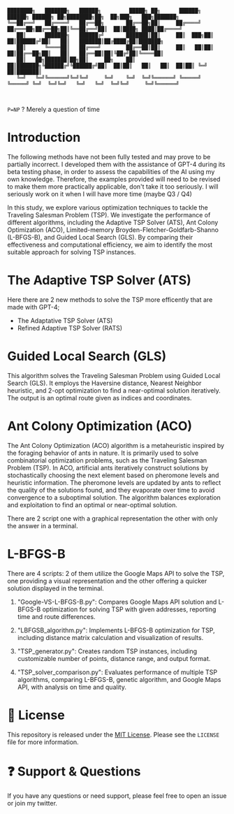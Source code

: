 ```
████████╗   ███████╗   ██████╗         █████╗ ██╗      ██████╗  ██████╗ ██████╗ ██╗████████╗██╗  ██╗███╗   ███╗███████╗
╚══██╔══╝   ██╔════╝   ██╔══██╗       ██╔══██╗██║     ██╔════╝ ██╔═══██╗██╔══██╗██║╚══██╔══╝██║  ██║████╗ ████║██╔════╝
   ██║      ███████╗   ██████╔╝       ███████║██║     ██║  ███╗██║   ██║██████╔╝██║   ██║   ███████║██╔████╔██║███████╗
   ██║      ╚════██║   ██╔═══╝        ██╔══██║██║     ██║   ██║██║   ██║██╔══██╗██║   ██║   ██╔══██║██║╚██╔╝██║╚════██║
   ██║   ██╗███████║██╗██║     ██╗    ██║  ██║███████╗╚██████╔╝╚██████╔╝██║  ██║██║   ██║   ██║  ██║██║ ╚═╝ ██║███████║
   ╚═╝   ╚═╝╚══════╝╚═╝╚═╝     ╚═╝    ╚═╝  ╚═╝╚══════╝ ╚═════╝  ╚═════╝ ╚═╝  ╚═╝╚═╝   ╚═╝   ╚═╝  ╚═╝╚═╝     ╚═╝╚══════╝
                                                                                                                       
                                                          
```                            

`P=NP` ? Merely a question of time

# Introduction                            

The following methods have not been fully tested and may prove to be partially incorrect. I developed them with the assistance of GPT-4 during its beta testing phase, in order to assess the capabilities of the AI using my own knowledge. Therefore, the examples provided will need to be revised to make them more practically applicable, don't take it too seriously. I will seriously work on it  when I will have more time (maybe Q3 / Q4)

In this study, we explore various optimization techniques to tackle the Traveling Salesman Problem (TSP). We investigate the performance of different algorithms, including the Adaptive TSP Solver (ATS), Ant Colony Optimization (ACO), Limited-memory Broyden-Fletcher-Goldfarb-Shanno (L-BFGS-B), and Guided Local Search (GLS). By comparing their effectiveness and computational efficiency, we aim to identify the most suitable approach for solving TSP instances.

# The Adaptive TSP Solver (ATS)

Here there are 2 new methods to solve the TSP more efficently that are made with GPT-4;

* The Adaptative TSP Solver (ATS)
* Refined Adaptive TSP Solver (RATS)




# Guided Local Search (GLS)

This algorithm solves the Traveling Salesman Problem using Guided Local Search (GLS). It employs the Haversine distance, Nearest Neighbor heuristic, and 2-opt optimization to find a near-optimal solution iteratively. The output is an optimal route given as indices and coordinates.


#  Ant Colony Optimization (ACO)

The Ant Colony Optimization (ACO) algorithm is a metaheuristic inspired by the foraging behavior of ants in nature. It is primarily used to solve combinatorial optimization problems, such as the Traveling Salesman Problem (TSP). In ACO, artificial ants iteratively construct solutions by stochastically choosing the next element based on pheromone levels and heuristic information. The pheromone levels are updated by ants to reflect the quality of the solutions found, and they evaporate over time to avoid convergence to a suboptimal solution. The algorithm balances exploration and exploitation to find an optimal or near-optimal solution.


There are 2 script one with a graphical representation the other with only the answer in a terminal.





# L-BFGS-B

There are 4 scripts: 2 of them utilize the Google Maps API to solve the TSP, one providing a visual representation and the other offering a quicker solution displayed in the terminal.

1. "Google-VS-L-BFGS-B.py": Compares Google Maps API solution and L-BFGS-B optimization for solving TSP with given addresses, reporting time and route differences.

2. "LBFGSB_algorithm.py": Implements L-BFGS-B optimization for TSP, including distance matrix calculation and visualization of results.

3. "TSP_generator.py": Creates random TSP instances, including customizable number of points, distance range, and output format.

4. "TSP_solver_comparison.py": Evaluates performance of multiple TSP algorithms, comparing L-BFGS-B, genetic algorithm, and Google Maps API, with analysis on time and quality.


# :scroll: License

This repository is released under the [MIT License](LICENSE). Please see the `LICENSE` file for more information.

# :question: Support & Questions

If you have any questions or need support, please feel free to open an issue or join my twitter.


